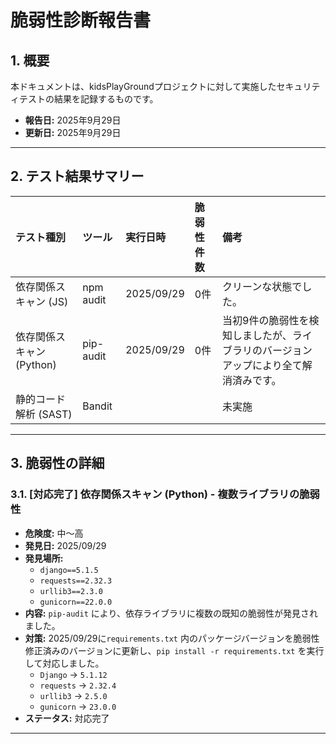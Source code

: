 # 脆弱性診断報告書

## 1. 概要

本ドキュメントは、kidsPlayGroundプロジェクトに対して実施したセキュリティテストの結果を記録するものです。

- **報告日:** 2025年9月29日
- **更新日:** 2025年9月29日

---

## 2. テスト結果サマリー

| テスト種別 | ツール | 実行日時 | 脆弱性件数 | 備考 |
| :--- | :--- | :--- | :--- | :--- |
| 依存関係スキャン (JS) | npm audit | 2025/09/29 | 0件 | クリーンな状態でした。 |
| 依存関係スキャン (Python) | pip-audit | 2025/09/29 | 0件 | 当初9件の脆弱性を検知しましたが、ライブラリのバージョンアップにより全て解消済みです。 |
| 静的コード解析 (SAST) | Bandit | | | 未実施 |

---

## 3. 脆弱性の詳細

### 3.1. [対応完了] 依存関係スキャン (Python) - 複数ライブラリの脆弱性

- **危険度:** 中〜高
- **発見日:** 2025/09/29
- **発見場所:**
    - `django==5.1.5`
    - `requests==2.32.3`
    - `urllib3==2.3.0`
    - `gunicorn==22.0.0`
- **内容:** `pip-audit` により、依存ライブラリに複数の既知の脆弱性が発見されました。
- **対策:** 2025/09/29に`requirements.txt` 内のパッケージバージョンを脆弱性修正済みのバージョンに更新し、`pip install -r requirements.txt` を実行して対応しました。
    - `Django` -> `5.1.12`
    - `requests` -> `2.32.4`
    - `urllib3` -> `2.5.0`
    - `gunicorn` -> `23.0.0`
- **ステータス:** 対応完了

---

